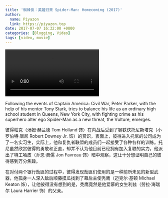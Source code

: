 ```yaml
---
title: '蜘蛛侠：英雄归来 Spider-Man: Homecoming (2017)'
author:
  name: Piyazon
  link: https://piyazon.top
date: 2017-07-07 16:32:00 +0800
categories: [Blogging, Video]
tags: [video, movie]
---
```



<video id="player" class="weixin_video" playsinline controls x-webkit-airplay data-poster="https://git.lug.ustc.edu.cn/flame3/images/-/raw/main/movie/spider-man-1.webp"
  wxv="wxv_2187733883784396805" src="">
  <track kind="captions" label="English" src="https://piyazon.top/storage/assets/subtitles/spider-man-1-ec.vtt" srclang="en"
    default />
</video>

Following the events of Captain America: Civil War, Peter Parker, with the help of his mentor Tony Stark, tries to balance his life as an ordinary high school student in Queens, New York City, with fighting crime as his superhero alter ego Spider-Man as a new threat, the Vulture, emerges.

彼得帕克（汤姆·赫兰德 Tom Holland 饰）在内战后受到了钢铁侠托尼斯塔克（小罗伯特·唐尼 Robert Downey Jr. 饰）的赏识，表面上，彼得进入托尼的公司成为了一名实习生，实际上，他和复仇者联盟的成员们一起接受了各种各样的训练。托尼虽然欣赏彼得的勇敢和正直，却并不认为他目前已经拥有加入复联的实力，他派出了特工哈皮（乔恩·费儒 Jon Favreau 饰）暗中观察，这让十分想证明自己的彼得感到万分焦躁。

在对付两个银行劫匪的过程中，彼得发现劫匪们使用的是一种前所未见的新型武器，他孤身一人深入敌后顺藤摸瓜找到了幕后主使秃鹰（迈克尔·基顿 Michael Keaton 饰），让他彼得没有想到的是，秃鹰竟然是他爱慕的女生利兹（劳拉·海瑞尔 Laura Harrier 饰）的父亲。